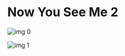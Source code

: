 # Now You See Me 2

![img 0](https://i.imgur.com/zfhuljt.jpg)

![img 1](https://i.imgur.com/9JC5b9Q.png)

